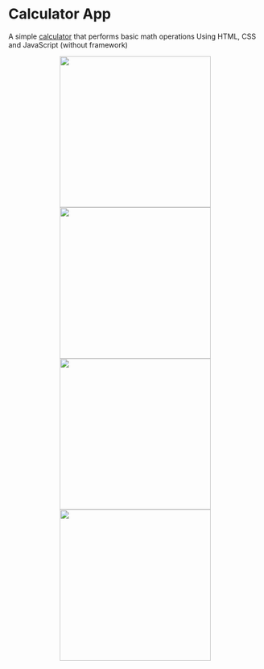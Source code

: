 # Calculator App
A simple <a href="https://jaidan22.github.io/calculator-app/">calculator</a> that performs basic math operations 
Using HTML, CSS and JavaScript (without framework)


<div align="center">
  <img src="https://user-images.githubusercontent.com/83900410/131208648-3ff15621-e7d0-4cbc-8ca4-059684603010.jpg" width="auto" height="300vh"></img>
  <img src="https://user-images.githubusercontent.com/83900410/131208509-43bc065e-479c-46b9-80da-773d40cd39ba.jpg" width="auto" height="300vh"></img>
  <br>
  <img src="https://user-images.githubusercontent.com/83900410/131208815-e7d89e48-7f73-4075-81c9-4cf6c1662507.jpg" width="auto" height="300vh"></img>
  <img src="https://user-images.githubusercontent.com/83900410/131208852-b9e29e26-5174-429e-9c37-18031858be35.jpg" width="auto" height="300vh"></img>
</div>
